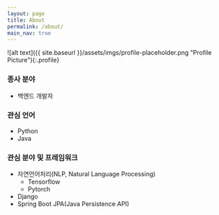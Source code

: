 ```yaml
---
layout: page
title: About
permalink: /about/
main_nav: true
---
```


![alt text]({{ site.baseurl }}/assets/imgs/profile-placeholder.png "Profile Picture"){:.profile}

### 종사 분야
- 백엔드 개발자

### 관심 언어
- Python
- Java

### 관심 분야 및 프레임워크
- 자연언어처리(NLP, Natural Language Processing)
    - Tensorflow
    - Pytorch
- Django
- Spring Boot JPA(Java Persistence API)